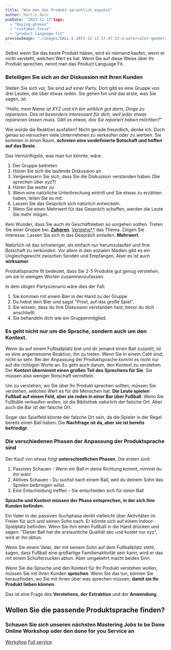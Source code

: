 ```yaml
---
title: "Wie man das Produkt sprachlich anpasst"
author: Martin Betz
pubDate: "2023-12-13"tags:
  - "buying-phases"
  - "customer-focus"
  - "product-language-fit"
previewImage: "./images/DALL·E-2023-12-12-17.47.53-A-watercolor-geometric-style-illustration-of-a-businesswoman-whispering-something-into-the-ear-of-a-businessman-while-holding-a-small-present-in-one-.png"
---
```


Selbst wenn Sie das beste Produkt haben, wird es niemand kaufen, wenn er nicht versteht, welchen Wert es hat. Wenn Sie auf diese Weise über Ihr Produkt sprechen, nennt man das Product Language Fit.

### Beteiligen Sie sich an der Diskussion mit Ihren Kunden

Stellen Sie sich vor, Sie sind auf einer Party. Dort gibt es eine Gruppe von drei Leuten, die über etwas reden. Sie gehen hin und das erste, was Sie sagen, ist:

_"Hallo, mein Name ist XYZ und ich bin wirklich gut darin, Dinge zu reparieren. Das ist besonders interessant für dich, weil jeder etwas reparieren lassen muss. Gibt es etwas, das Sie repariert haben möchten?"_

Wie würde die Reaktion ausfallen? Nicht gerade freundlich, denke ich. Doch genau so versuchen viele Unternehmen zu verkaufen oder zu werben. Sie kommen in einen Raum, **schreien eine vordefinierte Botschaft und hoffen auf das Beste**.

Das Vernünftigste, was man tun könnte, wäre:

1. Der Gruppe beitreten
2. Hören Sie sich die laufende Diskussion an
3. Vergewissern Sie sich, dass Sie die Diskussion verstanden haben (Sie sprechen über xyz?)
4. Hören Sie weiter zu
5. Wenn eine natürliche Unterbrechung eintritt und Sie etwas zu erzählen haben, teilen Sie es mit.
6. Lassen Sie das Gespräch sich natürlich entwickeln.
7. Wenn Sie einen Mehrwert für das Gespräch schaffen, werden die Leute Sie mehr mögen.

Kein Wunder, dass Sie auch im Geschäftsleben so vorgehen sollten. Treten Sie einer Gruppe bei. **[Zuhören](/blog/fünf-schritte-um-bessere-fragen-zu-stellen/)**. [Verstehe**](/blog/ungelernte-informationen-vermitteln/) das Thema. Zeigen Sie Interesse. Lassen Sie sich in das Gespräch einladen. **Mehrwert**.

Natürlich ist das schwieriger, als einfach nur herumzulaufen und Ihre Botschaft zu verkünden. Vor allem in den sozialen Medien gibt es ein Ungleichgewicht zwischen Senden und Empfangen. Aber es ist auch **wirksamer**.

Produktsprache fit bedeutet, dass Sie 2-5 Produkte gut genug verstehen, um sie in wenigen Worten zusammenzufassen.

In dem obigen Partyszenario wäre dies der Fall:

1. Sie kommen mit einem Bier in der Hand zu der Gruppe
2. Du hebst dein Bier und sagst "Prost, auf das große Spiel".
3. Sie wissen, dass du ihre Diskussion verstanden hast, bevor du dich anschließt
4. Sie behandeln dich wie ein Gruppenmitglied.

### Es geht nicht nur um die Sprache, sondern auch um den Kontext.

Wenn du auf einem Fußballplatz bist und dir jemand einen Ball zuspielt, ist es eine angemessene Reaktion, ihn zu treten. Wenn Sie in einem Café sind, nicht so sehr. Bei der Anpassung der Produktsprache kommt es nicht nur auf die richtigen Worte an. Es geht auch darum, den Kontext zu verstehen. Der **Kontext übernimmt einen großen Teil des Sprechens für Sie**. Sie müssen also weniger Botschaft vermitteln.

Um zu verstehen, wo Sie über Ihr Produkt sprechen sollten, müssen Sie verstehen, welchen Wert es für die Menschen hat. **Die Leute spielen Fußball auf einem Feld, aber sie reden in einer Bar über Fußball**. Wenn Sie Fußbälle verkaufen wollen, ist die Bibliothek natürlich der falsche Ort. Aber auch die Bar ist der falsche Ort.

Sogar das Spielfeld könnte der falsche Ort sein, da die Spieler in der Regel bereits einen Ball haben. Die **Nachfrage ist da, aber sie ist bereits befriedigt**.

### Die verschiedenen Phasen der Anpassung der Produktsprache sind

Der Kauf von etwas folgt **unterschiedlichen Phasen**. Die ersten sind:

1. Passives Schauen - Wenn ein Ball in deine Richtung kommt, nimmst du ihn wahr
2. Aktives Schauen - Du suchst nach einem Ball, weil du deinem Sohn das Spielen beibringen willst.
3. Eine Entscheidung treffen - Sie entscheiden sich für einen Ball

**Sprache und Kontext müssen der Phase entsprechen, in der sich Ihre Kunden befinden**.

Ein Vater in der passiven Suchphase denkt vielleicht über Aktivitäten im Freien für sich und seinen Sohn nach. Er könnte sich auf einem Indoor-Spielplatz befinden. Wenn Sie ihm einen Fußball in die Hand drücken und sagen: "Dieser Ball hat die erstaunliche Qualität abc und kostet nur xyz", wird er ihn abtun.

Wenn Sie einem Vater, der mit seinem Sohn auf dem Fußballplatz steht, sagen, dass Fußball eine großartige Familienaktivität sein kann, wird er das mit einem Schulterzucken abtun. Aber umgekehrt macht beides Sinn.

Wenn Sie die Sprache und den Kontext für Ihr Produkt verstehen wollen, müssen Sie mit Ihren Kunden **sprechen**. Wenn Sie das tun, können Sie herausfinden, wo Sie mit ihnen über was sprechen müssen, **damit sie Ihr Produkt lieben können**.

Das ist eine Frage des **Verstehens, der Extraktion** und der **Anwendung**.

## Wollen Sie die passende Produktsprache finden?

### Schauen Sie sich unseren nächsten Mastering Jobs to be Done Online Workshop oder den done for you Service an

[Workshop](/services/mastering-jobs-to-be-done-online-workshop/) [Full service](/services/jobs-to-be-done-agency/)
